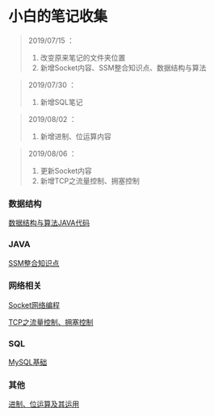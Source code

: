 # 小白的笔记收集

> 2019/07/15 ：
>
> 1.  改变原来笔记的文件夹位置
> 2.  新增Socket内容、SSM整合知识点、数据结构与算法

>2019/07/30 ：
>
>1. 新增SQL笔记

> 2019/08/02 ：
>
> 1. 新增进制、位运算内容

> 2019/08/06 ：
>
> 1. 更新Socket内容
> 2. 新增TCP之流量控制、拥塞控制



### 数据结构
[数据结构与算法JAVA代码](https://github.com/JavaCorn/StudyNotes-DataStructrues-Algorithms)

### JAVA

[SSM整合知识点](SSM/README.md)



### 网络相关

[Socket网络编程](Socket/socket网络编程.md)

[TCP之流量控制、拥塞控制](Socket/TCP之流量控制、拥塞控制.md)



### SQL

[MySQL基础](SQL/MySQL笔记.md)



### 其他

[进制、位运算及其运用](Bit/进制、位运算及其运用.md)
